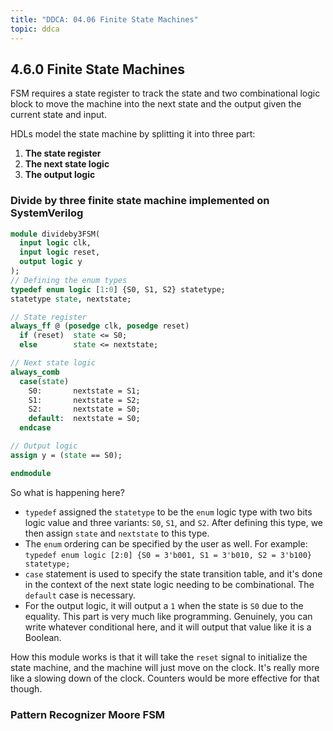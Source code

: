 ```yaml
---
title: "DDCA: 04.06 Finite State Machines"
topic: ddca
---
```


## 4.6.0 Finite State Machines

FSM requires a state register to track the state and two combinational logic block to move the machine into the next state and the output given the current state and input.

HDLs model the state machine by splitting it into three part:

1. **The state register**
2. **The next state logic**
3. **The output logic**

### Divide by three finite state machine implemented on SystemVerilog

```SystemVerilog
module divideby3FSM(
  input logic clk,
  input logic reset,
  output logic y
);
// Defining the enum types
typedef enum logic [1:0] {S0, S1, S2} statetype;
statetype state, nextstate;

// State register
always_ff @ (posedge clk, posedge reset)
  if (reset)  state <= S0;
  else        state <= nextstate;

// Next state logic
always_comb
  case(state)
    S0:       nextstate = S1;
    S1:       nextstate = S2;
    S2:       nextstate = S0;
    default:  nextstate = S0;
  endcase

// Output logic
assign y = (state == S0);

endmodule
```

So what is happening here?

- `typedef` assigned the `statetype` to be the `enum` logic type with two bits logic value and three variants: `S0`, `S1`, and `S2`. After defining this type, we then assign `state` and `nextstate` to this type.
- The `enum` ordering can be specified by the user as well. For example: `typedef enum logic [2:0] {S0 = 3'b001, S1 = 3'b010, S2 = 3'b100} statetype;`
- `case` statement is used to specify the state transition table, and it's done in the context of the next state logic needing to be combinational. The `default` case is necessary.
- For the output logic, it will output a `1` when the state is `S0` due to the equality. This part is very much like programming. Genuinely, you can write whatever conditional here, and it will output that value like it is a Boolean.

How this module works is that it will take the `reset` signal to initialize the state machine, and the machine will just move on the clock. It's really more like a slowing down of the clock. Counters would be more effective for that though.

### Pattern Recognizer Moore FSM
